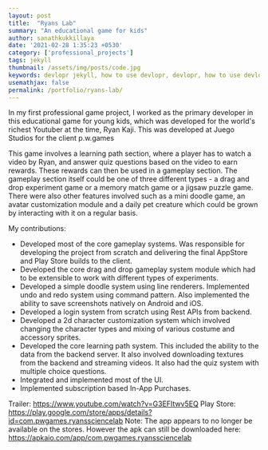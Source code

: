 ```yaml
---
layout: post
title:  "Ryans Lab"
summary: "An educational game for kids"
author: sanathkukkillaya
date: '2021-02-28 1:35:23 +0530'
category: ['professional_projects']
tags: jekyll
thumbnail: /assets/img/posts/code.jpg
keywords: devlopr jekyll, how to use devlopr, devlopr, how to use devlopr-jekyll, devlopr-jekyll tutorial,best jekyll themes, multi categories and tags
usemathjax: false
permalink: /portfolio/ryans-lab/
---
```


In my first professional game project, I worked as the primary developer in this educational game for young kids, which was developed for the world's richest Youtuber at the time, Ryan Kaji. This was developed at Juego Studios for the client p.w.games

This game involves a learning path section, where a player has to watch a video by Ryan, and answer quiz questions based on the video to earn rewards. These rewards can then be used in a gameplay section. The gameplay section itself could be one of three different types - a drag and drop experiment game or a memory match game or a jigsaw puzzle game.
There were also other features involved such as a mini doodle game, an avatar customization module and a daily pet creature which could be grown by interacting with it on a regular basis.

My contributions:
- Developed most of the core gameplay systems. Was responsible for developing the project from scratch and delivering the final AppStore and Play Store builds to the client.
- Developed the core drag and drop gameplay system module which had to be extensible to work with different types of experiments.
- Developed a simple doodle system using line renderers. Implemented undo and redo system using command pattern. Also implemented the ability to save screenshots natively on Android and iOS.
- Developed a login system from scratch using Rest APIs from backend.
- Developed a 2d character customization system which involved changing the character types and mixing of various costume and accessory sprites.
- Developed the core learning path system. This included the ability to the data from the backend server. It also involved downloading textures from the backend and streaming videos. It also had the quiz system with multiple choice questions.
- Integrated and implemented most of the UI.
- Implemented subscription based In-App Purchases.

Trailer: https://www.youtube.com/watch?v=G3EFItwv5EQ
Play Store: https://play.google.com/store/apps/details?id=com.pwgames.ryanssciencelab
Note: The app appears to no longer be available on the stores. However the apk can still be downloaded here: https://apkaio.com/app/com.pwgames.ryanssciencelab